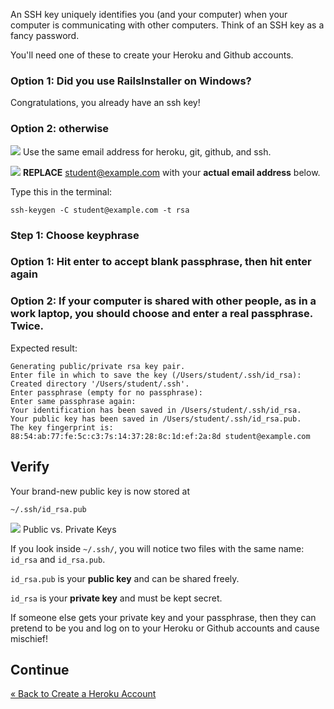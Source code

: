 An SSH key uniquely identifies you (and your computer) when your computer is communicating with other computers. 
Think of an SSH key as a fancy password.

You'll need one of these to create your Heroku and Github accounts.

### Option 1: Did you use RailsInstaller on Windows?
Congratulations, you already have an ssh key!


### Option 2: otherwise

![](/images/warning.png) Use the same email address for heroku, git, github, and ssh.

![](/images/warning.png) **REPLACE** student@example.com with your **actual email address** below.

Type this in the terminal:

```text
ssh-keygen -C student@example.com -t rsa
```

### Step 1: Choose keyphrase

### Option 1: Hit enter to accept blank passphrase, then hit enter again
### Option 2: If your computer is shared with other people, as in a work laptop, you should choose and enter a real passphrase. Twice.

Expected result:

```text
Generating public/private rsa key pair.
Enter file in which to save the key (/Users/student/.ssh/id_rsa): 
Created directory '/Users/student/.ssh'.
Enter passphrase (empty for no passphrase): 
Enter same passphrase again: 
Your identification has been saved in /Users/student/.ssh/id_rsa.
Your public key has been saved in /Users/student/.ssh/id_rsa.pub.
The key fingerprint is:
88:54:ab:77:fe:5c:c3:7s:14:37:28:8c:1d:ef:2a:8d student@example.com
```

## Verify
Your brand-new public key is now stored at 

```text
~/.ssh/id_rsa.pub
```

![](/images/info.png) Public vs. Private Keys

If you look inside `~/.ssh/`, you will notice two files with the same name: `id_rsa` and `id_rsa.pub`.

`id_rsa.pub` is your **public key** and can be shared freely.

`id_rsa` is your **private key** and must be kept secret.

If someone else gets your private key and your passphrase, then they can pretend to be you and log on to your Heroku or 
Github accounts and cause mischief!


## Continue

[« Back to Create a Heroku Account](/installfest/create_a_heroku_account)
